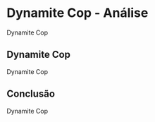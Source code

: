 ---
---

# Dynamite Cop - Análise

Dynamite Cop

## Dynamite Cop

Dynamite Cop

## Conclusão

Dynamite Cop
